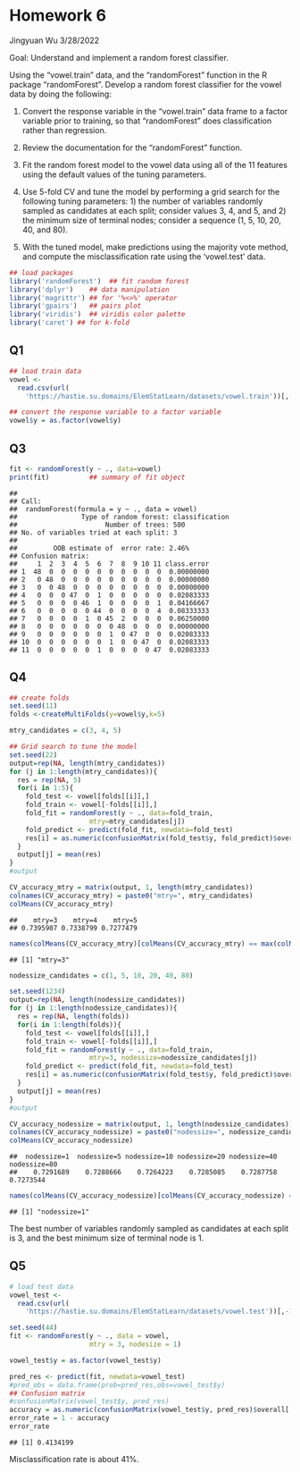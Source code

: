 Homework 6
================
Jingyuan Wu
3/28/2022

Goal: Understand and implement a random forest classifier.

Using the “vowel.train” data, and the “randomForest” function in the R
package “randomForest”. Develop a random forest classifier for the vowel
data by doing the following:

1.  Convert the response variable in the “vowel.train” data frame to a
    factor variable prior to training, so that “randomForest” does
    classification rather than regression.

2.  Review the documentation for the “randomForest” function.

3.  Fit the random forest model to the vowel data using all of the 11
    features using the default values of the tuning parameters.

4.  Use 5-fold CV and tune the model by performing a grid search for the
    following tuning parameters: 1) the number of variables randomly
    sampled as candidates at each split; consider values 3, 4, and 5,
    and 2) the minimum size of terminal nodes; consider a sequence (1,
    5, 10, 20, 40, and 80).

5.  With the tuned model, make predictions using the majority vote
    method, and compute the misclassification rate using the
    ‘vowel.test’ data.

``` r
## load packages
library('randomForest')  ## fit random forest
library('dplyr')    ## data manipulation
library('magrittr') ## for '%<>%' operator
library('gpairs')   ## pairs plot
library('viridis')  ## viridis color palette
library('caret') ## for k-fold
```

## Q1

``` r
## load train data
vowel <- 
  read.csv(url(
    'https://hastie.su.domains/ElemStatLearn/datasets/vowel.train'))[,-1]

## convert the response variable to a factor variable
vowel$y = as.factor(vowel$y)
```

## Q3

``` r
fit <- randomForest(y ~ ., data=vowel)
print(fit)          ## summary of fit object
```

    ## 
    ## Call:
    ##  randomForest(formula = y ~ ., data = vowel) 
    ##                Type of random forest: classification
    ##                      Number of trees: 500
    ## No. of variables tried at each split: 3
    ## 
    ##         OOB estimate of  error rate: 2.46%
    ## Confusion matrix:
    ##     1  2  3  4  5  6  7  8  9 10 11 class.error
    ## 1  48  0  0  0  0  0  0  0  0  0  0  0.00000000
    ## 2   0 48  0  0  0  0  0  0  0  0  0  0.00000000
    ## 3   0  0 48  0  0  0  0  0  0  0  0  0.00000000
    ## 4   0  0  0 47  0  1  0  0  0  0  0  0.02083333
    ## 5   0  0  0  0 46  1  0  0  0  0  1  0.04166667
    ## 6   0  0  0  0  0 44  0  0  0  0  4  0.08333333
    ## 7   0  0  0  0  1  0 45  2  0  0  0  0.06250000
    ## 8   0  0  0  0  0  0  0 48  0  0  0  0.00000000
    ## 9   0  0  0  0  0  0  1  0 47  0  0  0.02083333
    ## 10  0  0  0  0  0  0  1  0  0 47  0  0.02083333
    ## 11  0  0  0  0  0  1  0  0  0  0 47  0.02083333

## Q4

``` r
## create folds
set.seed(11)
folds <-createMultiFolds(y=vowel$y,k=5)

mtry_candidates = c(3, 4, 5)

## Grid search to tune the model
set.seed(22)
output=rep(NA, length(mtry_candidates))
for (j in 1:length(mtry_candidates)){
  res = rep(NA, 5)
  for(i in 1:5){  
    fold_test <- vowel[folds[[i]],]
    fold_train <- vowel[-folds[[i]],]
    fold_fit = randomForest(y ~ ., data=fold_train, 
                    mtry=mtry_candidates[j])
    fold_predict <- predict(fold_fit, newdata=fold_test)
    res[i] = as.numeric(confusionMatrix(fold_test$y, fold_predict)$overall['Accuracy'])
  }
  output[j] = mean(res)
}  
#output

CV_accuracy_mtry = matrix(output, 1, length(mtry_candidates))
colnames(CV_accuracy_mtry) = paste0("mtry=", mtry_candidates)
colMeans(CV_accuracy_mtry)
```

    ##    mtry=3    mtry=4    mtry=5 
    ## 0.7395907 0.7338799 0.7277479

``` r
names(colMeans(CV_accuracy_mtry)[colMeans(CV_accuracy_mtry) == max(colMeans(CV_accuracy_mtry))])
```

    ## [1] "mtry=3"

``` r
nodessize_candidates = c(1, 5, 10, 20, 40, 80)

set.seed(1234)
output=rep(NA, length(nodessize_candidates))
for (j in 1:length(nodessize_candidates)){
  res = rep(NA, length(folds))
  for(i in 1:length(folds)){  
    fold_test <- vowel[folds[[i]],]
    fold_train <- vowel[-folds[[i]],]
    fold_fit = randomForest(y ~ ., data=fold_train, 
                    mtry=3, nodessize=nodessize_candidates[j])
    fold_predict <- predict(fold_fit, newdata=fold_test)
    res[i] = as.numeric(confusionMatrix(fold_test$y, fold_predict)$overall['Accuracy'])
  }
  output[j] = mean(res)
}  
#output

CV_accuracy_nodessize = matrix(output, 1, length(nodessize_candidates))
colnames(CV_accuracy_nodessize) = paste0("nodessize=", nodessize_candidates)
colMeans(CV_accuracy_nodessize)
```

    ##  nodessize=1  nodessize=5 nodessize=10 nodessize=20 nodessize=40 nodessize=80 
    ##    0.7291689    0.7288666    0.7264223    0.7285085    0.7287758    0.7273544

``` r
names(colMeans(CV_accuracy_nodessize)[colMeans(CV_accuracy_nodessize) == max(colMeans(CV_accuracy_nodessize))])
```

    ## [1] "nodessize=1"

The best number of variables randomly sampled as candidates at each
split is 3, and the best minimum size of terminal node is 1.

## Q5

``` r
# load test data
vowel_test <- 
  read.csv(url(
    'https://hastie.su.domains/ElemStatLearn/datasets/vowel.test'))[,-1]

set.seed(44)
fit <- randomForest(y ~ ., data = vowel, 
                    mtry = 3, nodesize = 1)

vowel_test$y = as.factor(vowel_test$y)

pred_res <- predict(fit, newdata=vowel_test)
#pred_obs = data.frame(prob=pred_res,obs=vowel_test$y)
## Confusion matrix
#confusionMatrix(vowel_test$y, pred_res)
accuracy = as.numeric(confusionMatrix(vowel_test$y, pred_res)$overall['Accuracy'])
error_rate = 1 - accuracy
error_rate
```

    ## [1] 0.4134199

Misclassification rate is about 41%.
